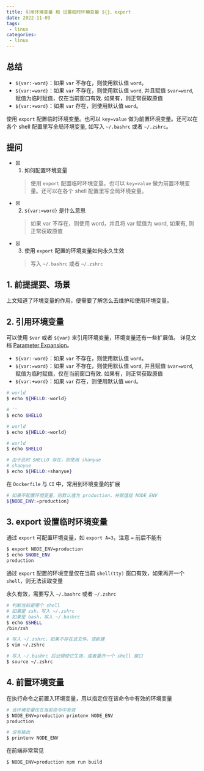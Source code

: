 ```yaml
---
title: 引用环境变量 和 设置临时环境变量 ${}、export
date: 2022-11-09
tags:
 - linux
categories: 
 - linux
---
```



## 总结
- `${var:-word}`：如果 `var` 不存在，则使用默认值 `word`。
- `${var:=word}`：如果 `var` 不存在，则使用默认值 `word`, 并且赋值 `$var=word`, 赋值为临时赋值，仅在当前窗口有效. 如果有，则正常获取原值
- `${var:+word}`：如果 `var` 存在，则使用默认值 `word`。
  
使用 `export` 配置临时环境变量。也可以 `key=value` 做为前置环境变量。还可以在各个 shell 配置里写全局环境变量, 如写入 `~/.bashrc` 或者 `~/.zshrc`。




## 提问
- [x] 1. 如何配置环境变量
    > 使用 `export` 配置临时环境变量。也可以 `key=value` 做为前置环境变量。还可以在各个 shell 配置里写全局环境变量。
- [x] 2. `${var:=word}` 是什么意思
    > 如果 var 不存在，则使用 word，并且将 var 赋值为 word, 如果有, 则正常获取原值
- [x] 3. 使用 `export` 配置的环境变量如何永久生效
    > 写入 `~/.bashrc` 或者 `~/.zshrc`








## 1. 前提提要、场景
上文知道了环境变量的作用，便需要了解怎么去维护和使用环境变量。



## 2. 引用环境变量
可以使用 `$var` 或者 `${var}` 来引用环境变量，环境变量还有一些扩展值。
详见文档 [Parameter Expansion](https://www.gnu.org/software/bash/manual/bash.html#Brace-Expansion)。
- `${var:-word}`：如果 `var` 不存在，则使用默认值 `word`。
- `${var:=word}`：如果 `var` 不存在，则使用默认值 `word`, 并且赋值 `$var=word`, 赋值为临时赋值，仅在当前窗口有效. 如果有，则正常获取原值
- `${var:+word}`：如果 `var` 存在，则使用默认值 `word`。
```bash
# world
$ echo ${HELLO:-world}

# ''
$ echo $HELLO

# world 
$ echo ${HELLO:=world}

# world
$ echo $HELLO

# 由于此时 $HELLO 存在，则使用 shanyue
# shanyue
$ echo ${HELLO:+shanyue}

```
在 `Dockerfile` 与 `CI` 中，常用到环境变量的扩展
```bash
# 如果不配置环境变量，则默认值为 production，并赋值给 NODE_ENV
${NODE_ENV:=production}
```


## 3. export 设置临时环境变量 
通过 `export` 可配置环境变量，如 `export A=3`，注意 `=` 前后不能有
```bash
$ export NODE_ENV=production
$ echo $NODE_ENV
production
```

通过 `export` 配置的环境变量仅在当前 `shell(tty)` 窗口有效，如果再开一个 `shell`，则无法读取变量

永久有效，需要写入 `~/.bashrc` 或者 `~/.zshrc`

```bash
# 判断当前是哪个 shell
# 如果是 zsh，写入 ~/.zshrc
# 如果是 bash，写入 ~/.bashrc
$ echo $SHELL
/bin/zsh

# 写入 ~/.zshrc，如果不存在该文件，请新建
$ vim ~/.zshrc

# 写入 ~/.bashrc 后记得使它生效，或者重开一个 shell 窗口
$ source ~/.zshrc
```



## 4. 前置环境变量
在执行命令之前置入环境变量，用以指定仅在该命令中有效的环境变量
```bash
# 该环境变量仅在当前命令中有效
$ NODE_ENV=production printenv NODE_ENV
production

# 没有输出
$ printenv NODE_ENV

```

在前端非常常见
```bash
$ NODE_ENV=production npm run build
```


